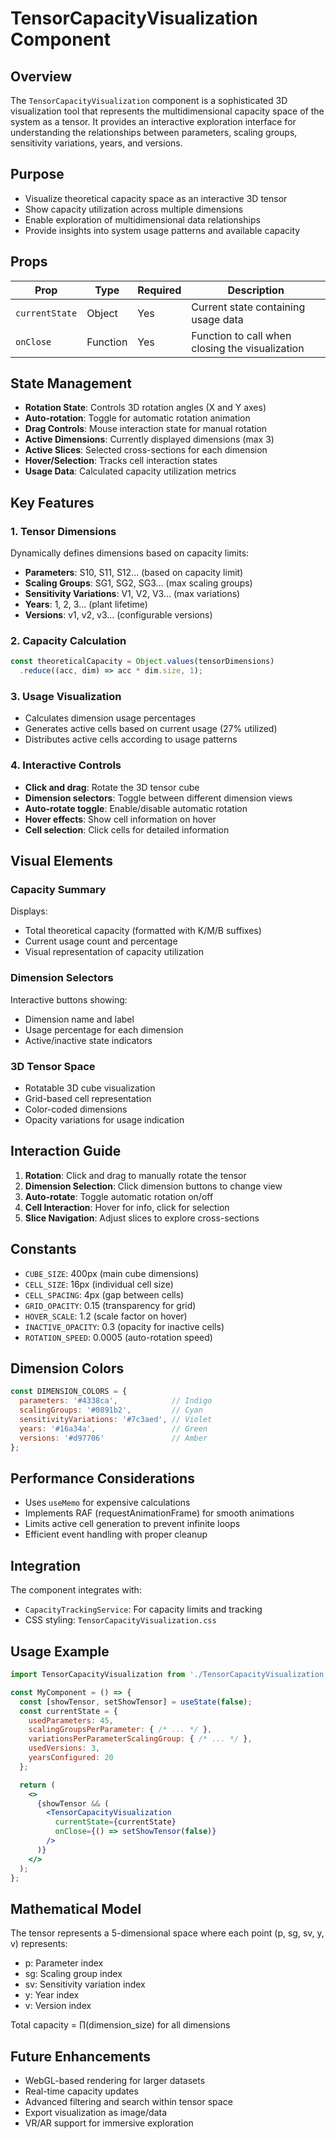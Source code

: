 # TensorCapacityVisualization Component

## Overview
The `TensorCapacityVisualization` component is a sophisticated 3D visualization tool that represents the multidimensional capacity space of the system as a tensor. It provides an interactive exploration interface for understanding the relationships between parameters, scaling groups, sensitivity variations, years, and versions.

## Purpose
- Visualize theoretical capacity space as an interactive 3D tensor
- Show capacity utilization across multiple dimensions
- Enable exploration of multidimensional data relationships
- Provide insights into system usage patterns and available capacity

## Props
| Prop | Type | Required | Description |
|------|------|----------|-------------|
| `currentState` | Object | Yes | Current state containing usage data |
| `onClose` | Function | Yes | Function to call when closing the visualization |

## State Management
- **Rotation State**: Controls 3D rotation angles (X and Y axes)
- **Auto-rotation**: Toggle for automatic rotation animation
- **Drag Controls**: Mouse interaction state for manual rotation
- **Active Dimensions**: Currently displayed dimensions (max 3)
- **Active Slices**: Selected cross-sections for each dimension
- **Hover/Selection**: Tracks cell interaction states
- **Usage Data**: Calculated capacity utilization metrics

## Key Features

### 1. Tensor Dimensions
Dynamically defines dimensions based on capacity limits:
- **Parameters**: S10, S11, S12... (based on capacity limit)
- **Scaling Groups**: SG1, SG2, SG3... (max scaling groups)
- **Sensitivity Variations**: V1, V2, V3... (max variations)
- **Years**: 1, 2, 3... (plant lifetime)
- **Versions**: v1, v2, v3... (configurable versions)

### 2. Capacity Calculation
```javascript
const theoreticalCapacity = Object.values(tensorDimensions)
  .reduce((acc, dim) => acc * dim.size, 1);
```

### 3. Usage Visualization
- Calculates dimension usage percentages
- Generates active cells based on current usage (27% utilized)
- Distributes active cells according to usage patterns

### 4. Interactive Controls
- **Click and drag**: Rotate the 3D tensor cube
- **Dimension selectors**: Toggle between different dimension views
- **Auto-rotate toggle**: Enable/disable automatic rotation
- **Hover effects**: Show cell information on hover
- **Cell selection**: Click cells for detailed information

## Visual Elements

### Capacity Summary
Displays:
- Total theoretical capacity (formatted with K/M/B suffixes)
- Current usage count and percentage
- Visual representation of capacity utilization

### Dimension Selectors
Interactive buttons showing:
- Dimension name and label
- Usage percentage for each dimension
- Active/inactive state indicators

### 3D Tensor Space
- Rotatable 3D cube visualization
- Grid-based cell representation
- Color-coded dimensions
- Opacity variations for usage indication

## Interaction Guide
1. **Rotation**: Click and drag to manually rotate the tensor
2. **Dimension Selection**: Click dimension buttons to change view
3. **Auto-rotate**: Toggle automatic rotation on/off
4. **Cell Interaction**: Hover for info, click for selection
5. **Slice Navigation**: Adjust slices to explore cross-sections

## Constants
- `CUBE_SIZE`: 400px (main cube dimensions)
- `CELL_SIZE`: 16px (individual cell size)
- `CELL_SPACING`: 4px (gap between cells)
- `GRID_OPACITY`: 0.15 (transparency for grid)
- `HOVER_SCALE`: 1.2 (scale factor on hover)
- `INACTIVE_OPACITY`: 0.3 (opacity for inactive cells)
- `ROTATION_SPEED`: 0.0005 (auto-rotation speed)

## Dimension Colors
```javascript
const DIMENSION_COLORS = {
  parameters: '#4338ca',            // Indigo
  scalingGroups: '#0891b2',         // Cyan
  sensitivityVariations: '#7c3aed', // Violet
  years: '#16a34a',                 // Green
  versions: '#d97706'               // Amber
};
```

## Performance Considerations
- Uses `useMemo` for expensive calculations
- Implements RAF (requestAnimationFrame) for smooth animations
- Limits active cell generation to prevent infinite loops
- Efficient event handling with proper cleanup

## Integration
The component integrates with:
- `CapacityTrackingService`: For capacity limits and tracking
- CSS styling: `TensorCapacityVisualization.css`

## Usage Example
```jsx
import TensorCapacityVisualization from './TensorCapacityVisualization';

const MyComponent = () => {
  const [showTensor, setShowTensor] = useState(false);
  const currentState = {
    usedParameters: 45,
    scalingGroupsPerParameter: { /* ... */ },
    variationsPerParameterScalingGroup: { /* ... */ },
    usedVersions: 3,
    yearsConfigured: 20
  };

  return (
    <>
      {showTensor && (
        <TensorCapacityVisualization
          currentState={currentState}
          onClose={() => setShowTensor(false)}
        />
      )}
    </>
  );
};
```

## Mathematical Model
The tensor represents a 5-dimensional space where each point (p, sg, sv, y, v) represents:
- p: Parameter index
- sg: Scaling group index
- sv: Sensitivity variation index
- y: Year index
- v: Version index

Total capacity = ∏(dimension_size) for all dimensions

## Future Enhancements
- WebGL-based rendering for larger datasets
- Real-time capacity updates
- Advanced filtering and search within tensor space
- Export visualization as image/data
- VR/AR support for immersive exploration